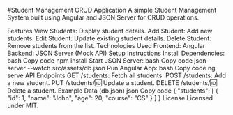 #Student Management CRUD Application
A simple Student Management System built using Angular and JSON Server for CRUD operations.

Features
View Students: Display student details.
Add Student: Add new students.
Edit Student: Update existing student details.
Delete Student: Remove students from the list.
Technologies Used
Frontend: Angular
Backend: JSON Server (Mock API)
Setup Instructions
Install Dependencies:
bash
Copy code
npm install
Start JSON Server:
bash
Copy code
json-server --watch src/assets/db.json
Run Angular App:
bash
Copy code
ng serve
API Endpoints
GET /students: Fetch all students.
POST /students: Add a new student.
PUT /students/:id: Update a student.
DELETE /students/:id: Delete a student.
Example Data (db.json)
json
Copy code
{
  "students": [
    { "id": 1, "name": "John", "age": 20, "course": "CS" }
  ]
}
License
Licensed under MIT.






